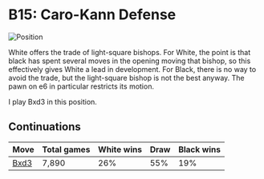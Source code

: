 # B15: Caro-Kann Defense

![Position](https://chessboardimage.com/r2qkbnr/pp1npppb/2p4p/7P/3P4/3B1NN1/PPP2PP1/R1BQK1NR.png)

White offers the trade of light-square bishops. For White, the point is that
black has spent several moves in the opening moving that bishop, so this
effectively gives White a lead in development. For Black, there is no way to
avoid the trade, but the light-square bishop is not the best anyway. The pawn
on e6 in particular restricts its motion.

I play Bxd3 in this position.

## Continuations

Move                                                            | Total games | White wins | Draw | Black wins
----------------------------------------------------------------|-------------|------------|------|-----------
[Bxd3](r2qkbnr-pp1nppp1-2p4p-7P-3P4-3b1NN1-PPP2PP1-R1BQK1NR.md) | 7,890       | 26%        | 55%  | 19%

